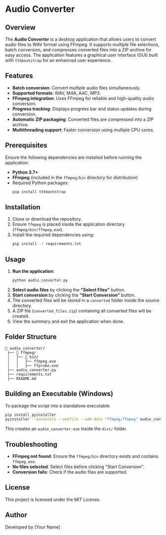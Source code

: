 # Audio Converter

## Overview
The **Audio Converter** is a desktop application that allows users to convert audio files to WAV format using FFmpeg. It supports multiple file selections, batch conversion, and compresses converted files into a ZIP archive for easy access. The application features a graphical user interface (GUI) built with `ttkbootstrap` for an enhanced user experience.

## Features
- **Batch conversion**: Convert multiple audio files simultaneously.
- **Supported formats**: WAV, M4A, AAC, MP3.
- **FFmpeg integration**: Uses FFmpeg for reliable and high-quality audio conversion.
- **Progress tracking**: Displays progress bar and status updates during conversion.
- **Automatic ZIP packaging**: Converted files are compressed into a ZIP archive.
- **Multithreading support**: Faster conversion using multiple CPU cores.

## Prerequisites
Ensure the following dependencies are installed before running the application:

- **Python 3.7+**
- **FFmpeg** (included in the `ffmpeg/bin` directory for distribution)
- Required Python packages:
  ```sh
  pip install ttkbootstrap
  ```

## Installation
1. Clone or download the repository.
2. Ensure `ffmpeg` is placed inside the application directory (`ffmpeg/bin/ffmpeg.exe`).
3. Install the required dependencies using:
   ```sh
   pip install -r requirements.txt
   ```

## Usage
1. **Run the application**:
   ```sh
   python audio_converter.py
   ```
2. **Select audio files** by clicking the **"Select Files"** button.
3. **Start conversion** by clicking the **"Start Conversion"** button.
4. The converted files will be stored in a `converted` folder inside the source directory.
5. A ZIP file (`converted_files.zip`) containing all converted files will be created.
6. View the summary and exit the application when done.

## Folder Structure
```
📂 audio_converter/
 ├── 📂 ffmpeg/
 │   ├── 📂 bin/
 │   │   ├── ffmpeg.exe
 │   │   ├── ffprobe.exe
 ├── audio_converter.py
 ├── requirements.txt
 ├── README.md
```

## Building an Executable (Windows)
To package the script into a standalone executable:
```sh
pip install pyinstaller
pyinstaller --noconsole --onefile --add-data "ffmpeg;ffmpeg" audio_converter.py
```
This creates an `audio_converter.exe` inside the `dist/` folder.

## Troubleshooting
- **FFmpeg not found**: Ensure the `ffmpeg/bin` directory exists and contains `ffmpeg.exe`.
- **No files selected**: Select files before clicking "Start Conversion".
- **Conversion fails**: Check if the audio files are supported.

## License
This project is licensed under the MIT License.

## Author
Developed by [Your Name]


